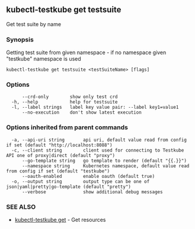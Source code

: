 ## kubectl-testkube get testsuite

Get test suite by name

### Synopsis

Getting test suite from given namespace - if no namespace given "testkube" namespace is used

```
kubectl-testkube get testsuite <testSuiteName> [flags]
```

### Options

```
      --crd-only        show only test crd
  -h, --help            help for testsuite
  -l, --label strings   label key value pair: --label key1=value1
      --no-execution    don't show latest execution
```

### Options inherited from parent commands

```
  -a, --api-uri string       api uri, default value read from config if set (default "http://localhost:8088")
  -c, --client string        client used for connecting to Testkube API one of proxy|direct (default "proxy")
      --go-template string   go template to render (default "{{.}}")
      --namespace string     Kubernetes namespace, default value read from config if set (default "testkube")
      --oauth-enabled        enable oauth (default true)
  -o, --output string        output type can be one of json|yaml|pretty|go-template (default "pretty")
      --verbose              show additional debug messages
```

### SEE ALSO

* [kubectl-testkube get](kubectl-testkube_get.md)	 - Get resources

